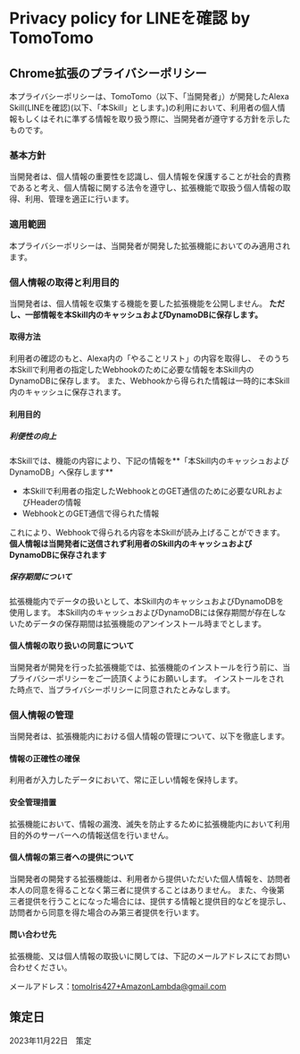 # Privacy policy for LINEを確認 by TomoTomo
## Chrome拡張のプライバシーポリシー

本プライバシーポリシーは、TomoTomo（以下、「当開発者」）が開発したAlexa Skill(LINEを確認)(以下、「本Skill」とします。)の利用において、利用者の個人情報もしくはそれに準ずる情報を取り扱う際に、当開発者が遵守する方針を示したものです。

### 基本方針
当開発者は、個人情報の重要性を認識し、個人情報を保護することが社会的責務であると考え、個人情報に関する法令を遵守し、拡張機能で取扱う個人情報の取得、利用、管理を適正に行います。

### 適用範囲
本プライバシーポリシーは、当開発者が開発した拡張機能においてのみ適用されます。

### 個人情報の取得と利用目的
当開発者は、個人情報を収集する機能を要した拡張機能を公開しません。
**ただし、一部情報を本Skill内のキャッシュおよびDynamoDBに保存します。**

#### 取得方法
利用者の確認のもと、Alexa内の「やることリスト」の内容を取得し、
そのうち本Skillで利用者の指定したWebhookのために必要な情報を本Skill内のDynamoDBに保存します。
また、Webhookから得られた情報は一時的に本Skill内のキャッシュに保存されます。

#### 利用目的
##### 利便性の向上
本Skillでは、機能の内容により、下記の情報を**「本Skill内のキャッシュおよびDynamoDB」へ保存します**
- 本Skillで利用者の指定したWebhookとのGET通信のために必要なURLおよびHeaderの情報
- WebhookとのGET通信で得られた情報

これにより、Webhookで得られる内容を本Skillが読み上げることができます。
**個人情報は当開発者に送信されず利用者のSkill内のキャッシュおよびDynamoDBに保存されます**

##### 保存期間について
拡張機能内でデータの扱いとして、本Skill内のキャッシュおよびDynamoDBを使用します。
本Skill内のキャッシュおよびDynamoDBには保存期間が存在しないためデータの保存期間は拡張機能のアンインストール時までとします。

#### 個人情報の取り扱いの同意について
当開発者が開発を行った拡張機能では、拡張機能のインストールを行う前に、当プライバシーポリシーをご一読頂くようにお願いします。
インストールをされた時点で、当プライバシーポリシーに同意されたとみなします。

### 個人情報の管理
当開発者は、拡張機能内における個人情報の管理について、以下を徹底します。

#### 情報の正確性の確保
利用者が入力したデータにおいて、常に正しい情報を保持します。

#### 安全管理措置
拡張機能において、情報の漏洩、滅失を防止するために拡張機能内において利用目的外のサーバーへの情報送信を行いません。

#### 個人情報の第三者への提供について
当開発者の開発する拡張機能は、利用者から提供いただいた個人情報を、訪問者本人の同意を得ることなく第三者に提供することはありません。
また、今後第三者提供を行うことになった場合には、提供する情報と提供目的などを提示し、訪問者から同意を得た場合のみ第三者提供を行います。

#### 問い合わせ先
拡張機能、又は個人情報の取扱いに関しては、下記のメールアドレスにてお問い合わせください。

メールアドレス：tomoIris427+AmazonLambda@gmail.com

## 策定日
2023年11月22日　策定  
